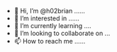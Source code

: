 - 👋 Hi, I’m @h02brian ......
- 👀 I’m interested in ......
- 🌱 I’m currently learning ....
- 💞️ I’m looking to collaborate on ...
- 📫 How to reach me ......

<!---
h02brian/h02brian is a ✨ special ✨ repository because its `README.md` (this file) appears on your GitHub profile.
You can click the Preview link to take a look at your changes.
--->
